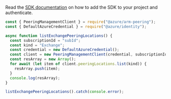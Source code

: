 Read the [SDK documentation](https://github.com/Azure/azure-sdk-for-js/blob/%40azure%2Farm-peering_2.0.1/sdk/peering/arm-peering/README.md) on how to add the SDK to your project and authenticate.

```javascript
const { PeeringManagementClient } = require("@azure/arm-peering");
const { DefaultAzureCredential } = require("@azure/identity");

async function listExchangePeeringLocations() {
  const subscriptionId = "subId";
  const kind = "Exchange";
  const credential = new DefaultAzureCredential();
  const client = new PeeringManagementClient(credential, subscriptionId);
  const resArray = new Array();
  for await (let item of client.peeringLocations.list(kind)) {
    resArray.push(item);
  }
  console.log(resArray);
}

listExchangePeeringLocations().catch(console.error);
```
